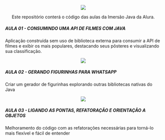 
<p align="center">
<img src="https://user-images.githubusercontent.com/99100607/228341438-7c449e49-40c4-40bd-a38a-4c670ba05cae.png" />
</p>

<p align="center">Este repositório conterá o código das aulas da Imersão Java da Alura.</p>


<h5>AULA 01 - CONSUMINDO UMA API DE FILMES COM JAVA</h5>
<p> Aplicação construída sem uso de biblioteca externa para consumir a API de filmes e exibir os mais populares, destacando seus pôsteres e visualizando sua classificação.</p>
  
<p align="center"> 
<img src="https://user-images.githubusercontent.com/99100607/228403127-82265ac6-9d64-4606-bda1-f0391be5e43d.PNG"/>
</p>

<h5>AULA 02 - GERANDO FIGURINHAS PARA WHATSAPP</h5>
<p>Criar um gerador de figurinhas explorando outras bibliotecas nativas do Java</p>
<p align="center"> 
<img src="https://user-images.githubusercontent.com/99100607/228903289-683ddbad-f9ef-4cba-af6e-b4ec83358e12.PNG"/>
</p>

<h5>AULA 03 - LIGANDO AS PONTAS, REFATORAÇÃO E ORIENTAÇÃO A OBJETOS</h5>
<p>Melhoramento do código com as refatorações necessárias para torná-lo mais flexível e fácil de entender</p>

